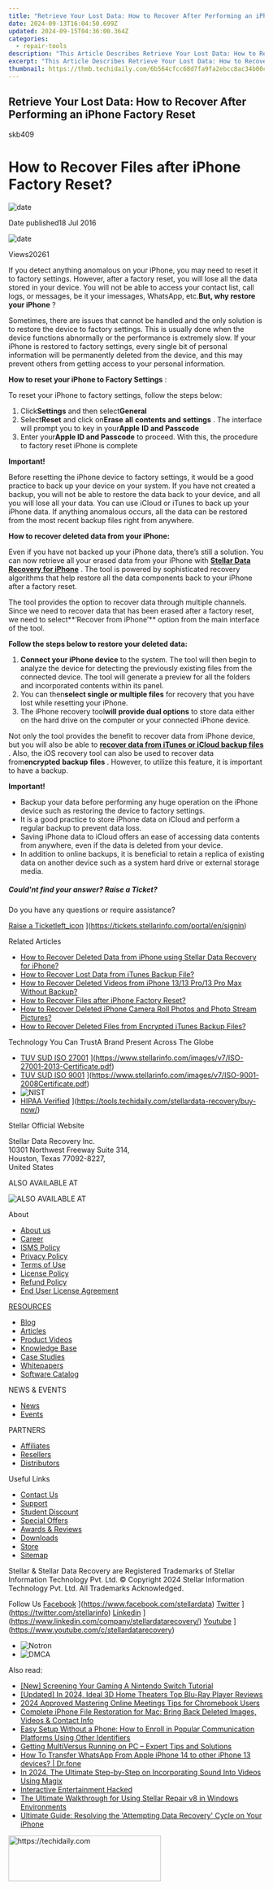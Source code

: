 ```yaml
---
title: "Retrieve Your Lost Data: How to Recover After Performing an iPhone Factory Reset"
date: 2024-09-13T16:04:50.699Z
updated: 2024-09-15T04:36:00.364Z
categories:
  - repair-tools
description: "This Article Describes Retrieve Your Lost Data: How to Recover After Performing an iPhone Factory Reset"
excerpt: "This Article Describes Retrieve Your Lost Data: How to Recover After Performing an iPhone Factory Reset"
thumbnail: https://thmb.techidaily.com/6b564cfcc68d7fa9fa2ebcc8ac34b00c6e2d610d2ee82b6185002beb469144e3.jpg
---
```


## Retrieve Your Lost Data: How to Recover After Performing an iPhone Factory Reset

skb409

# How to Recover Files after iPhone Factory Reset?

![date](https://www.stellarinfo.com/support/kb/asset/frontend/images/date.png)

 Date published18 Jul 2016

![date](https://www.stellarinfo.com/support/kb/asset/frontend/images/view.png)

 Views20261

 If you detect anything anomalous on your iPhone, you may need to reset it to factory settings. However, after a factory reset, you will lose all the data stored in your device. You will not be able to access your contact list, call logs, or messages, be it your imessages, WhatsApp, etc.**But, why restore your iPhone** ?

 Sometimes, there are issues that cannot be handled and the only solution is to restore the device to factory settings. This is usually done when the device functions abnormally or the performance is extremely slow. If your iPhone is restored to factory settings, every single bit of personal information will be permanently deleted from the device, and this may prevent others from getting access to your personal information.

**How to reset your iPhone to Factory Settings** :

 To reset your iPhone to factory settings, follow the steps below:

1. Click**Settings** and then select**General**
2. Select**Reset** and click on**Erase** **all** **contents** **and** **settings** . The interface will prompt you to key in your**Apple** **ID and Passcode**
3. Enter your**Apple ID and Passcode** to proceed. With this, the procedure to factory reset iPhone is complete

**Important!**

 Before resetting the iPhone device to factory settings, it would be a good practice to back up your device on your system. If you have not created a backup, you will not be able to restore the data back to your device, and all you will lose all your data. You can use iCloud or iTunes to back up your iPhone data. If anything anomalous occurs, all the data can be restored from the most recent backup files right from anywhere.

**How to recover deleted data from your iPhone:**

 Even if you have not backed up your iPhone data, there’s still a solution. You can now retrieve all your erased data from your iPhone with **[Stellar Data Recovery for iPhone](https://tools.techidaily.com/stellardata-recovery/buy-now/)**  . The tool is powered by sophisticated recovery algorithms that help restore all the data components back to your iPhone after a factory reset.

 The tool provides the option to recover data through multiple channels. Since we need to recover data that has been erased after a factory reset, we need to select**‘Recover from iPhone’** option from the main interface of the tool.

 **Follow the steps below to restore your deleted data:**

1. **Connect your iPhone device** to the system. The tool will then begin to analyze the device for detecting the previously existing files from the connected device. The tool will generate a preview for all the folders and incorporated contents within its panel.
2. You can then**select single or multiple files** for recovery that you have lost while resetting your iPhone.
3. The iPhone recovery tool**will provide dual options** to store data either on the hard drive on the computer or your connected iPhone device.

 Not only the tool provides the benefit to recover data from iPhone device, but you will also be able to **[recover data from iTunes or iCloud backup files](https://tools.techidaily.com/stellardata-recovery/buy-now/)**  . Also, the iOS recovery tool can also be used to recover data from**encrypted** **backup** **files** . However, to utilize this feature, it is important to have a backup.

**Important!**

* Backup your data before performing any huge operation on the iPhone device such as restoring the device to factory settings.
* It is a good practice to store iPhone data on iCloud and perform a regular backup to prevent data loss.
* Saving iPhone data to iCloud offers an ease of accessing data contents from anywhere, even if the data is deleted from your device.
* In addition to online backups, it is beneficial to retain a replica of existing data on another device such as a system hard drive or external storage media.

##### Could'nt find your answer? Raise a Ticket?

Do you have any questions or require assistance?

[Raise a Ticketleft_icon](https://www.stellarinfo.com/support/kb/asset/frontend/images/left-arrow.png) ](https://tickets.stellarinfo.com/portal/en/signin)

Related Articles

* [How to Recover Deleted Data from iPhone using Stellar Data Recovery for iPhone?](https://tools.techidaily.com/stellardata-recovery/buy-now/)
* [How to Recover Lost Data from iTunes Backup File?](https://tools.techidaily.com/stellardata-recovery/buy-now/)
* [How to Recover Deleted Videos from iPhone 13/13 Pro/13 Pro Max Without Backup?](https://tools.techidaily.com/stellardata-recovery/buy-now/)
* [How to Recover Files after iPhone Factory Reset?](https://tools.techidaily.com/stellardata-recovery/buy-now/)
* [How to Recover Deleted iPhone Camera Roll Photos and Photo Stream Pictures?](https://tools.techidaily.com/stellardata-recovery/buy-now/)
* [How to Recover Deleted Files from Encrypted iTunes Backup Files?](https://tools.techidaily.com/stellardata-recovery/buy-now/)

 Technology You Can TrustA Brand Present Across The Globe

* [TUV SUD ISO 27001](https://www.stellarinfo.com/images/v7/tuv1.png) ](https://www.stellarinfo.com/images/v7/ISO-27001-2013-Certificate.pdf)
* [TUV SUD ISO 9001](https://www.stellarinfo.com/images/v7/tuv2.png) ](https://www.stellarinfo.com/images/v7/ISO-9001-2008Certificate.pdf)
* ![NIST](https://www.stellarinfo.com/images/v7/nist.png)
* [HIPAA Verified](https://www.stellarinfo.com/images/v7/hipa.png) ](https://tools.techidaily.com/stellardata-recovery/buy-now/)

 Stellar Official Website

 Stellar Data Recovery Inc.  
 10301 Northwest Freeway Suite 314,  
 Houston, Texas 77092-8227,  
 United States

 ALSO AVAILABLE AT

![ALSO AVAILABLE AT](https://www.stellarinfo.com/images/v7/Partners_logo_new.png)

 About

* [About us](https://tools.techidaily.com/stellardata-recovery/buy-now/)
* [Career](https://tools.techidaily.com/stellardata-recovery/buy-now/)
* [ISMS Policy](https://tools.techidaily.com/stellardata-recovery/buy-now/)
* [Privacy Policy](https://tools.techidaily.com/stellardata-recovery/buy-now/)
* [Terms of Use](https://tools.techidaily.com/stellardata-recovery/buy-now/)
* [License Policy](https://www.stellarinfo.com/software-licensing-usage.php)
* [Refund Policy](https://tools.techidaily.com/stellardata-recovery/buy-now/)
* [End User License Agreement](https://tools.techidaily.com/stellardata-recovery/buy-now/)

[RESOURCES](https://tools.techidaily.com/stellardata-recovery/buy-now/)

* [Blog](https://tools.techidaily.com/stellardata-recovery/buy-now/)
* [Articles](https://tools.techidaily.com/stellardata-recovery/buy-now/)
* [Product Videos](https://tools.techidaily.com/stellardata-recovery/buy-now/)
* [Knowledge Base](https://tools.techidaily.com/stellardata-recovery/buy-now/)
* [Case Studies](https://tools.techidaily.com/stellardata-recovery/buy-now/)
* [Whitepapers](https://tools.techidaily.com/stellardata-recovery/buy-now/)
* [Software Catalog](https://tools.techidaily.com/stellardata-recovery/buy-now/)

 NEWS & EVENTS

* [News](https://tools.techidaily.com/stellardata-recovery/buy-now/)
* [Events](https://www.stellarinfo.com/affiliate-summit/affiliate-summit.php)

 PARTNERS

* [Affiliates](https://tools.techidaily.com/stellardata-recovery/buy-now/)
* [Resellers](https://tools.techidaily.com/stellardata-recovery/buy-now/)
* [Distributors](https://tools.techidaily.com/stellardata-recovery/buy-now/)

 Useful Links

* [Contact Us](https://www.stellarinfo.com/contact/contact-us.php)
* [Support](https://tools.techidaily.com/stellardata-recovery/buy-now/)
* [Student Discount](https://www.stellarinfo.com/student-discount/)
* [Special Offers](https://tools.techidaily.com/stellardata-recovery/buy-now/)
* [Awards & Reviews](https://tools.techidaily.com/stellardata-recovery/buy-now/)
* [Downloads](https://www.stellarinfo.com/download.php)
* [Store](https://tools.techidaily.com/stellardata-recovery/buy-now/)
* [Sitemap](https://www.stellarinfo.com/sitemap.php)

 Stellar & Stellar Data Recovery are Registered Trademarks of Stellar Information Technology Pvt. Ltd. © Copyright 2024 Stellar Information Technology Pvt. Ltd. All Trademarks Acknowledged.

Follow Us [Facebook](https://www.stellarinfo.com/Images/fb.png) ](https://www.facebook.com/stellardata) [Twitter](https://www.stellarinfo.com/Images/tw.png) ](https://twitter.com/stellarinfo) [Linkedin](https://www.stellarinfo.com/Images/in.png) ](https://www.linkedin.com/company/stellardatarecovery/) [Youtube](https://www.stellarinfo.com/newblacktheme/images/yt.png) ](https://www.youtube.com/c/stellardatarecovery)

* ![Notron](https://www.stellarinfo.com/images/v7/notron.png)
* ![DMCA](https://www.stellarinfo.com/images/v7/dmca.png)

<ins class="adsbygoogle"
     style="display:block"
     data-ad-format="autorelaxed"
     data-ad-client="ca-pub-7571918770474297"
     data-ad-slot="1223367746"></ins>

<ins class="adsbygoogle"
     style="display:block"
     data-ad-client="ca-pub-7571918770474297"
     data-ad-slot="8358498916"
     data-ad-format="auto"
     data-full-width-responsive="true"></ins>

<span class="atpl-alsoreadstyle">Also read:</span>
<div><ul>
<li><a href="https://video-capture.techidaily.com/new-screening-your-gaming-a-nintendo-switch-tutorial/"><u>[New] Screening Your Gaming A Nintendo Switch Tutorial</u></a></li>
<li><a href="https://fox-blue.techidaily.com/updated-in-2024-ideal-3d-home-theaters-top-blu-ray-player-reviews/"><u>[Updated] In 2024, Ideal 3D Home Theaters Top Blu-Ray Player Reviews</u></a></li>
<li><a href="https://fox-hovers.techidaily.com/2024-approved-mastering-online-meetings-tips-for-chromebook-users/"><u>2024 Approved Mastering Online Meetings Tips for Chromebook Users</u></a></li>
<li><a href="https://data-safeguard.techidaily.com/complete-iphone-file-restoration-for-mac-bring-back-deleted-images-videos-and-contact-info/"><u>Complete iPhone File Restoration for Mac: Bring Back Deleted Images, Videos & Contact Info</u></a></li>
<li><a href="https://tech-hub.techidaily.com/easy-setup-without-a-phone-how-to-enroll-in-popular-communication-platforms-using-other-identifiers/"><u>Easy Setup Without a Phone: How to Enroll in Popular Communication Platforms Using Other Identifiers</u></a></li>
<li><a href="https://win-blog.techidaily.com/getting-multiversus-running-on-pc-expert-tips-and-solutions/"><u>Getting MultiVersus Running on PC – Expert Tips and Solutions</u></a></li>
<li><a href="https://techidaily.com/how-to-transfer-whatsapp-from-apple-iphone-14-to-other-iphone-13-devices-drfone-by-drfone-transfer-whatsapp-from-ios-transfer-whatsapp-from-ios/"><u>How To Transfer WhatsApp From Apple iPhone 14 to other iPhone 13 devices? | Dr.fone</u></a></li>
<li><a href="https://sound-optimizing.techidaily.com/in-2024-the-ultimate-step-by-step-on-incorporating-sound-into-videos-using-magix/"><u>In 2024, The Ultimate Step-by-Step on Incorporating Sound Into Videos Using Magix</u></a></li>
<li><a href="https://tech-haven.techidaily.com/interactive-entertainment-hacked/"><u>Interactive Entertainment Hacked</u></a></li>
<li><a href="https://data-safeguard.techidaily.com/the-ultimate-walkthrough-for-using-stellar-repair-v8-in-windows-environments/"><u>The Ultimate Walkthrough for Using Stellar Repair v8 in Windows Environments</u></a></li>
<li><a href="https://data-safeguard.techidaily.com/ultimate-guide-resolving-the-attempting-data-recovery-cycle-on-your-iphone/"><u>Ultimate Guide: Resolving the 'Attempting Data Recovery' Cycle on Your iPhone</u></a></li>
</ul></div>

<!-- affiliate ads begin -->
<a href="https://aligracehair.sjv.io/c/5597632/2115915/19272" target="_top" id="2115915">
  <img src="//a.impactradius-go.com/display-ad/19272-2115915" border="0" alt="https://techidaily.com" width="300" height="90"/>
</a>
<img height="0" width="0" src="https://aligracehair.sjv.io/i/5597632/2115915/19272" style="position:absolute;visibility:hidden;" border="0" />
<!-- affiliate ads end -->

